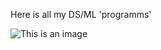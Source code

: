 Here is all my DS/ML 'programms'

![This is an image](https://myoctocat.com/assets/images/base-octocat.svg)
